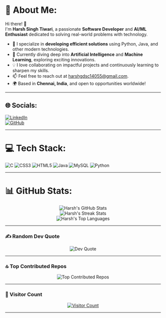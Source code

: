 # 💫 About Me:
Hi there! 👋  
I'm **Harsh Singh Tiwari**, a passionate **Software Developer** and **AI/ML Enthusiast** dedicated to solving real-world problems with technology.  

- 🚀 I specialize in **developing efficient solutions** using Python, Java, and other modern technologies.  
- 🌱 Currently diving deep into **Artificial Intelligence** and **Machine Learning**, exploring exciting innovations.  
- 💡 I love collaborating on impactful projects and continuously learning to sharpen my skills.  
- 📫 Feel free to reach out at [harshgdsc14055@gmail.com](mailto:harshgdsc14055@gmail.com).  
- 🌍 Based in **Chennai, India**, and open to opportunities worldwide!  

---

## 🌐 Socials:
[![LinkedIn](https://img.shields.io/badge/LinkedIn-%230077B5.svg?logo=linkedin&logoColor=white)](https://www.linkedin.com/in/harsh-singh-tiwari-7632b1295/)  
[![GitHub](https://img.shields.io/badge/GitHub-%2312100E.svg?logo=github&logoColor=white)](https://github.com/Harsh14055)  

---

# 💻 Tech Stack:
![C](https://img.shields.io/badge/c-%2300599C.svg?style=flat&logo=c&logoColor=white) 
![CSS3](https://img.shields.io/badge/css3-%231572B6.svg?style=flat&logo=css3&logoColor=white) 
![HTML5](https://img.shields.io/badge/html5-%23E34F26.svg?style=flat&logo=html5&logoColor=white) 
![Java](https://img.shields.io/badge/java-%23ED8B00.svg?style=flat&logo=openjdk&logoColor=white) 
![MySQL](https://img.shields.io/badge/mysql-4479A1.svg?style=flat&logo=mysql&logoColor=white) 
![Python](https://img.shields.io/badge/python-3670A0?style=flat&logo=python&logoColor=ffdd54)  

---

# 📊 GitHub Stats:
<div align="center">
  <img src="https://github-readme-stats.vercel.app/api?username=Harsh14055&theme=dark&hide_border=false&include_all_commits=true&count_private=true" alt="Harsh's GitHub Stats" />
  <br/>
  <img src="https://github-readme-streak-stats.herokuapp.com/?user=Harsh14055&theme=dark&hide_border=false" alt="Harsh's Streak Stats" />
  <br/>
  <img src="https://github-readme-stats.vercel.app/api/top-langs/?username=Harsh14055&theme=dark&hide_border=false&include_all_commits=true&count_private=true&layout=compact" alt="Harsh's Top Languages" />
</div>

---

### ✍️ Random Dev Quote
<div align="center">
  <img src="https://quotes-github-readme.vercel.app/api?type=horizontal&theme=radical" alt="Dev Quote" />
</div>

---

### 🔝 Top Contributed Repos
<div align="center">
  <img src="https://github-contributor-stats.vercel.app/api?username=Harsh14055&limit=5&theme=dark&combine_all_yearly_contributions=true" alt="Top Contributed Repos" />
</div>

---

### 👀 Visitor Count
<div align="center">
  <a href="https://visitcount.itsvg.in">
    <img src="https://visitcount.itsvg.in/api?id=Harsh14055&icon=6&color=12" alt="Visitor Count" />
  </a>
</div>

---

<!-- Proudly created with GPRM ( https://gprm.itsvg.in ) -->
